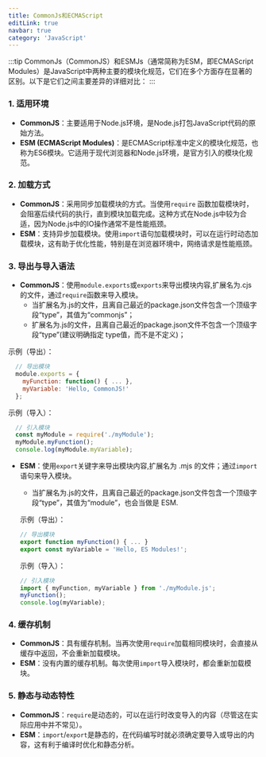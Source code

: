 ```yaml
---
title: CommonJs和ECMAScript
editLink: true
navbar: true
category: 'JavaScript'
---
```


:::tip
CommonJs（CommonJS）和ESMJs（通常简称为ESM，即ECMAScript Modules）是JavaScript中两种主要的模块化规范，它们在多个方面存在显著的区别。以下是它们之间主要差异的详细对比：
:::

### 1. 适用环境

* **CommonJS**：主要适用于Node.js环境，是Node.js打包JavaScript代码的原始方法。
* **ESM (ECMAScript Modules)**：是ECMAScript标准中定义的模块化规范，也称为ES6模块。它适用于现代浏览器和Node.js环境，是官方引入的模块化规范。

### 2. 加载方式

* **CommonJS**：采用同步加载模块的方式。当使用`require`
  函数加载模块时，会阻塞后续代码的执行，直到模块加载完成。这种方式在Node.js中较为合适，因为Node.js中的IO操作通常不是性能瓶颈。
* **ESM**：支持异步加载模块。使用`import`语句加载模块时，可以在运行时动态加载模块，这有助于优化性能，特别是在浏览器环境中，网络请求是性能瓶颈。

### 3. 导出与导入语法

* **CommonJS**：使用`module.exports`或`exports`来导出模块内容,扩展名为.cjs的文件，通过`require`函数来导入模块。
  - 当扩展名为.js的文件，且离自己最近的package.json文件包含一个顶级字段“type”，其值为“commonjs”；
  - 扩展名为.js的文件，且离自己最近的package.json文件不包含一个顶级字段“type”(建议明确指定 type值，而不是不定义)；

示例（导出）：
```javascript
  // 导出模块
  module.exports = {
    myFunction: function() { ... },
    myVariable: 'Hello, CommonJS!'
  };
```

  示例（导入）：
```javascript
  // 引入模块
  const myModule = require('./myModule');
  myModule.myFunction();
  console.log(myModule.myVariable);
```

* **ESM**：使用`export`关键字来导出模块内容,扩展名为 .mjs 的文件；通过`import`语句来导入模块。
  -   当扩展名为.js的文件，且离自己最近的package.json文件包含一个顶级字段“type”，其值为“module”，也会当做是 ESM.

  示例（导出）：
  ```javascript
  // 导出模块
  export function myFunction() { ... }
  export const myVariable = 'Hello, ES Modules!';
  ```

  示例（导入）：
  ```javascript
  // 引入模块
  import { myFunction, myVariable } from './myModule.js';
  myFunction();
  console.log(myVariable);
  ```

### 4. 缓存机制

* **CommonJS**：具有缓存机制。当再次使用`require`加载相同模块时，会直接从缓存中返回，不会重新加载模块。
* **ESM**：没有内置的缓存机制。每次使用`import`导入模块时，都会重新加载模块。

### 5. 静态与动态特性

* **CommonJS**：`require`是动态的，可以在运行时改变导入的内容（尽管这在实际应用中并不常见）。
* **ESM**：`import`/`export`是静态的，在代码编写时就必须确定要导入或导出的内容，这有利于编译时优化和静态分析。


